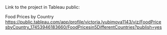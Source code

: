 Link to the project in Tableau public: 

Food Prices by Country
https://public.tableau.com/app/profile/victoria.lyubimova1143/viz/FoodPricesbyCountry_17453946183660/FoodPricesin5DifferentCountries?publish=yes
